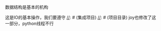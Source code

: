 [//]: # (GIT项目)
数据结构是基本的机构

[//]: # (数据接口)
这是IO的基本操作，我们要遵守
[//]: # (集成项目)
[//]: # (项目目录)
joy也修改了这一部分，python线程不行
